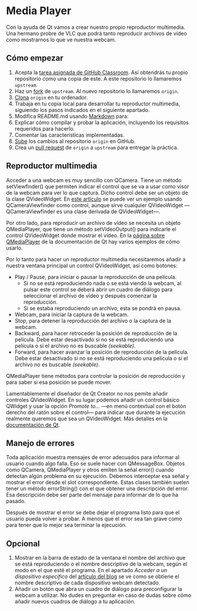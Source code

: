 # Media Player

Con la ayuda de Qt vamos a crear nuestro propio reproductor multimedia. Una hermano probre de VLC que podrá tanto reproducir archivos de vídeo como mostrarnos lo que ve nuestra webcam.

## Cómo empezar

 1. Acepta la [tarea asignada de GitHub Classroom](https://classroom.github.com/assignment-invitations/46f88252daeca0a45aa569491fef1c00). Así obtendrás tu propio repositorio como una copia de este. A este repositorio lo llamaremos `upstream`.
 2. Haz un [fork](https://guides.github.com/activities/forking/) de `upstream`. Al nuevo repositorio lo llamaremos `origin`.
 3. [Clona](http://gitref.org/creating/#clone) `origin` en tu ordenador.
 4. Trabaja en tu copia local para desarrollar tu reproductor multimedia, siguiendo los pasos indicados en el siguiente apartado.
 5. Modifica README.md usando [Markdown](https://guides.github.com/features/mastering-markdown/) para:
   1. Explicar cómo compilar y probar la aplicación, incluyendo los requisitos requeridos para hacerlo.
   3. Comentar las características implementadas.
 5. [Sube](http://gitref.org/remotes/#push) los cambios al repositorio `origin` en GitHub.
 6. Crea un [pull request](https://help.github.com/articles/creating-a-pull-request) de `origin` a `upstream` para entregar la práctica.

## Reproductor multimedia

Acceder a una webcam es muy sencillo con QCamera. Tiene un método setViewfinder() que permiten indicar el control que se va a usar como visor de la webcam para ver lo que captura. Dicho control debe ser un objeto de la clase QVideoWidget. En [este artículo](https://jmtorres.webs.ull.es/me/2014/02/capturando-secuencias-de-video-con-qt/) se puede ver un ejemplo usando QCameraViewfinder como control, aunque sirve cualquier QVideoWidget —QCameraViewfinder es una clase derivada de QVideoWidget—.

Por otro lado, para reproducir un archivo de vídeo se necesita un objeto QMediaPlayer, que tiene un método setVideoOutput() para indicarle el control QVideoWidget donde mostrar el vídeo. En la [página sobre QMediaPlayer](http://doc.qt.io/qt-5/qmediaplayer.html#details) de la documentación de Qt hay varios ejemplos de cómo usarlo.

Por lo tanto para hacer un reproductor multimedia necesitaremos añadir a nuestra ventana principal un control QVideoWidget, así como botones:

 * Play / Pause, para iniciar o pausar la reproducción de una película.
   * Si no se está reproduciendo nada o se está viendo la webcam, al pulsar este control se deberá abrir un cuadro de diálogo para seleccionar el archivo de vídeo y después comenzar la reproducción.
   * Si se estaba reproduciendo un archivo, esta se pondrá en pausa.
 * Webcam, para iniciar la captura de la webcam.
 * Stop, para detener la reproducción del archivo o la captura de la webcam.
 * Backward, para hacer retroceder la posición de reproducción de la película. Debe estar desactivado si no se está reproduciendo una película o si el archivo no es buscable _(seekable)_.
 * Forward, para hacer avanzar la posición de reproducción de la película. Debe estar desactivado si no se está reproduciendo una película o si el archivo no es buscable _(seekable)_.
 
QMediaPlayer tiene métodos para controlar la posición de reproducción y para saber si esa posición se puede mover.
 
Lamentablemente el diseñador de Qt Creator no nos pemite añadir controles QVideoWidget. En su lugar podemos añadir un control básico QWidget y usar la opción _Promote to..._ —en menú contextual con el botón derecho del ratón sobre el control— para indicar que durante la ejecución realmente queremos que sea un QVideoWidget. Más detalles en la [documentación de Qt](http://doc.qt.io/qt-4.8/designer-using-custom-widgets.html#promoting-widgets).

## Manejo de errores

Toda aplicación muestra mensajes de error adecuados para informar al usuario cuando algo falla. Eso se suele hacer con QMessageBox. Objetos como QCamera, QMediaPlayer y otros emiten la señal error() cuando detectan algún problema en su ejecución. Debemos interceptar esa señal y mostrar el error desde el slot correspondiente. Estas clases también suelen tener un método errorString() con el que obtener una descripción del error. Esa descripción debe ser parte del mensaje para informar de lo que ha pasado.

Después de mostrar el error se debe dejar el programa listo para que el usuario pueda volver a probar. A menos que el error sea tan grave como para tener que lo mejor sea terminar la ejecución.

## Opcional

 1. Mostrar en la barra de estado de la ventana el nombre del archivo que se está reproduciendo o el nombre descriptivo de la webcam, según el modo en el que esté el programa. En el apartado _Acceder a un dispositivo específico_ del [artículo del blog](https://jmtorres.webs.ull.es/me/2014/02/capturando-secuencias-de-video-con-qt/) se ve como se obtiene el nombre descriptivo de cada dispositivo webcam detectado.
 2. Añadir un botón que abra un cuadro de diálogo para preconfigurar la webcam a utilizar. No dudes en preguntar en caso de dudas sobre cómo añadir nuevos cuadros de diálogo a tu aplicación. 
